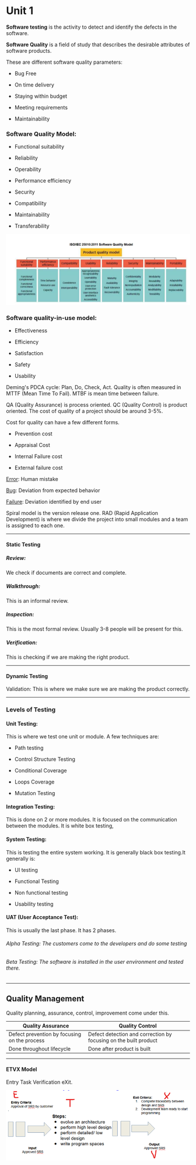 # Unit 1

**Software testing** is the activity to detect and identify the defects in the software.

**Software Quality** is a field of study that describes the desirable attributes of software products.

These are different software quality parameters:

* Bug Free

* On time delivery

* Staying within budget

* Meeting requirements

* Maintainability

### Software Quality Model:

* Functional suitability

* Reliability

* Operability

* Performance efficiency

* Security

* Compatibility

* Maintainability

* Transferability

<img title="" src="images/2023-09-29-19-23-41-image.png" alt="" data-align="center" width="859">

### Software quality-in-use model:

* Effectiveness

* Efficiency

* Satisfaction

* Safety

* Usability

Deming's PDCA cycle: Plan, Do, Check, Act. Quality is often measured in MTTF (Mean Time To Fail). MTBF is mean time between failure. 

QA (Quality Assurance) is process oriented. QC (Quality Control) is product oriented. The cost of quality of a project should be around 3-5%. 

Cost for quality can have a few different forms. 

* Prevention cost

* Appraisal Cost

* Internal Failure cost

* External failure cost

<u>Error</u>: Human mistake

<u>Bug</u>: Deviation from expected behavior

<u>Failure</u>: Deviation identified by end user

Spiral model is the version release one. RAD (Rapid Application Development) is where we divide the project into small modules and a team is assigned to each one.

---

#### Static Testing

##### Review:

We check if documents are correct and complete.

##### Walkthrough:

This is an informal review.

##### Inspection:

This is the most formal review. Usually 3-8 people will be present for this.

##### Verification:

This is checking if we are making the right product.

---

#### Dynamic Testing

Validation: This is where we make sure we are making the product correctly.

---

### Levels of Testing

#### Unit Testing:

This is where we test one unit or module. A few techniques are:

- Path testing

- Control Structure Testing

- Conditional Coverage

- Loops Coverage

- Mutation Testing

#### Integration Testing:

This is done on 2 or more modules. It is focused on the communication between the modules. It is white box testing,

#### System Testing:

This is testing the entire system working. It is generally black box testing.It generally is:

- UI testing

- Functional Testing

- Non functional testing

- Usability testing 

#### UAT (User Acceptance Test):

This is usually the last phase. It has 2 phases.

###### Alpha Testing: The customers come to the developers and do some testing

###### Beta Testing: The software is installed in the user environment and tested there.

---

## Quality Management

Quality planning, assurance, control, improvement come under this.

| Quality Assurance                            | Quality Control                                                  |
| -------------------------------------------- | ---------------------------------------------------------------- |
| Defect prevention by focusing on the process | Defect detection and correction by focusing on the built product |
| Done throughout lifecycle                    | Done after product is built                                      |
---

#### ETVX Model

Entry Task Verification eXit.

<img src="images/2023-09-29-22-01-00-image.png" title="" alt="" data-align="center">
